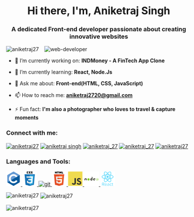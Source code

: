 <h1 align="center">Hi there, I'm, Aniketraj Singh</h1>
<h3 align="center">A dedicated Front-end developer passionate about creating innovative websites</h3>

<img align = "right" alt="web-developer" width = "400" src = "https://miro.medium.com/v2/resize:fit:1400/1*qBNlFWQ9G_RPVm7tbZaXOw.jpeg">

<p align="left"> <img src="https://komarev.com/ghpvc/?username=aniketraj27&label=Profile%20views&color=0e75b6&style=flat" alt="aniketraj27" /> </p>

- 🔭 I’m currently working on: **INDMoney - A FinTech App Clone**

- 🌱 I’m currently learning: **React, Node.Js**

- 💬 Ask me about: **Front-end(HTML, CSS, JavaScript)**

- 📫 How to reach me: **aniketraj2720@gmail.com**

- ⚡ Fun fact: **I'm also a photographer who loves to travel & capture moments**

<h3 align="left">Connect with me:</h3>
<p align="left">
<a href="https://twitter.com/aniketraj27" target="blank"><img align="center" src="https://raw.githubusercontent.com/rahuldkjain/github-profile-readme-generator/master/src/images/icons/Social/twitter.svg" alt="aniketraj27" height="30" width="40" /></a>
<a href="https://linkedin.com/in/aniketraj singh" target="blank"><img align="center" src="https://raw.githubusercontent.com/rahuldkjain/github-profile-readme-generator/master/src/images/icons/Social/linked-in-alt.svg" alt="aniketraj singh" height="30" width="40" /></a>
<a href="https://instagram.com/aniketraj_27" target="blank"><img align="center" src="https://raw.githubusercontent.com/rahuldkjain/github-profile-readme-generator/master/src/images/icons/Social/instagram.svg" alt="aniketraj_27" height="30" width="40" /></a>
<a href="https://www.youtube.com/@aniketraj_27/about" target="blank"><img align="center" src="https://raw.githubusercontent.com/rahuldkjain/github-profile-readme-generator/master/src/images/icons/Social/youtube.svg" alt="aniketraj_27" height="30" width="40" /></a>
<a href="https://www.leetcode.com/aniketraj27" target="blank"><img align="center" src="https://raw.githubusercontent.com/rahuldkjain/github-profile-readme-generator/master/src/images/icons/Social/leet-code.svg" alt="aniketraj27" height="30" width="40" /></a>
</p>

<h3 align="left">Languages and Tools:</h3>
<p align="left"> <a href="https://www.cprogramming.com/" target="_blank" rel="noreferrer"> <img src="https://raw.githubusercontent.com/devicons/devicon/master/icons/c/c-original.svg" alt="c" width="40" height="40"/> </a> <a href="https://www.w3schools.com/css/" target="_blank" rel="noreferrer"> <img src="https://raw.githubusercontent.com/devicons/devicon/master/icons/css3/css3-original-wordmark.svg" alt="css3" width="40" height="40"/> </a> <a href="https://git-scm.com/" target="_blank" rel="noreferrer"> <img src="https://www.vectorlogo.zone/logos/git-scm/git-scm-icon.svg" alt="git" width="40" height="40"/> </a> <a href="https://www.w3.org/html/" target="_blank" rel="noreferrer"> <img src="https://raw.githubusercontent.com/devicons/devicon/master/icons/html5/html5-original-wordmark.svg" alt="html5" width="40" height="40"/> </a> <a href="https://developer.mozilla.org/en-US/docs/Web/JavaScript" target="_blank" rel="noreferrer"> <img src="https://raw.githubusercontent.com/devicons/devicon/master/icons/javascript/javascript-original.svg" alt="javascript" width="40" height="40"/> </a> <a href="https://nodejs.org" target="_blank" rel="noreferrer"> <img src="https://raw.githubusercontent.com/devicons/devicon/master/icons/nodejs/nodejs-original-wordmark.svg" alt="nodejs" width="40" height="40"/> </a> <a href="https://reactjs.org/" target="_blank" rel="noreferrer"> <img src="https://raw.githubusercontent.com/devicons/devicon/master/icons/react/react-original-wordmark.svg" alt="react" width="40" height="40"/> </a> </p>

<p><img align="left" src="https://github-readme-stats.vercel.app/api/top-langs?username=aniketraj27&show_icons=true&locale=en&layout=compact" alt="aniketraj27" /></p>

<p>&nbsp;<img align="center" src="https://github-readme-stats.vercel.app/api?username=aniketraj27&show_icons=true&locale=en" alt="aniketraj27" /></p>

<p><img align="center" src="https://github-readme-streak-stats.herokuapp.com/?user=aniketraj27&" alt="aniketraj27" /></p>
